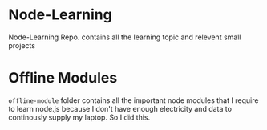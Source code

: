 # Node-Learning
Node-Learning Repo. contains all the learning topic and relevent small projects

# Offline Modules
`offline-module` folder contains all the important node modules that I require to learn node.js because I don't have enough electricity and data to continously supply my laptop. So I did this.
